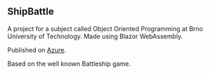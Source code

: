 ## ShipBattle ##

A project for a subject called Object Oriented Programming at Brno University of Technology.
Made using Blazor WebAssembly.

Published on [Azure](https://ship-battle20230425205939.azurewebsites.net/).

Based on the well known Battleship game.
